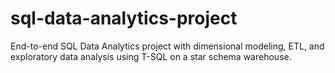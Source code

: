 # sql-data-analytics-project
End-to-end SQL Data Analytics project with dimensional modeling, ETL, and exploratory data analysis using T-SQL on a star schema warehouse.
